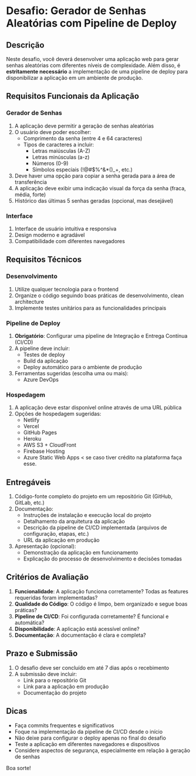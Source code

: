 # Desafio: Gerador de Senhas Aleatórias com Pipeline de Deploy

## Descrição
Neste desafio, você deverá desenvolver uma aplicação web para gerar senhas aleatórias com diferentes níveis de complexidade. Além disso, é **estritamente necessário** a implementação de uma pipeline de deploy para disponibilizar a aplicação em um ambiente de produção.

## Requisitos Funcionais da Aplicação

### Gerador de Senhas
1. A aplicação deve permitir a geração de senhas aleatórias
2. O usuário deve poder escolher:
   - Comprimento da senha (entre 4 e 64 caracteres)
   - Tipos de caracteres a incluir:
     - Letras maiúsculas (A-Z)
     - Letras minúsculas (a-z)
     - Números (0-9)
     - Símbolos especiais (!@#$%^&*()_+, etc.)
3. Deve haver uma opção para copiar a senha gerada para a área de transferência
4. A aplicação deve exibir uma indicação visual da força da senha (fraca, média, forte)
5. Histórico das últimas 5 senhas geradas (opcional, mas desejável)

### Interface
1. Interface de usuário intuitiva e responsiva
2. Design moderno e agradável
3. Compatibilidade com diferentes navegadores

## Requisitos Técnicos

### Desenvolvimento
1. Utilize qualquer tecnologia para o frontend
2. Organize o código seguindo boas práticas de desenvolvimento, clean architecture
4. Implemente testes unitários para as funcionalidades principais

### Pipeline de Deploy
1. **Obrigatório**: Configurar uma pipeline de Integração e Entrega Contínua (CI/CD)
2. A pipeline deve incluir:
   - Testes de deploy
   - Build da aplicação
   - Deploy automático para o ambiente de produção
3. Ferramentas sugeridas (escolha uma ou mais):
   - Azure DevOps

### Hospedagem
1. A aplicação deve estar disponível online através de uma URL pública
2. Opções de hospedagem sugeridas:
   - Netlify
   - Vercel
   - GitHub Pages
   - Heroku
   - AWS S3 + CloudFront
   - Firebase Hosting
   - Azure Static Web Apps < se caso tiver crédito na plataforma faça esse.

## Entregáveis
1. Código-fonte completo do projeto em um repositório Git (GitHub, GitLab, etc.)
2. Documentação:
   - Instruções de instalação e execução local do projeto
   - Detalhamento da arquitetura da aplicação
   - Descrição da pipeline de CI/CD implementada (arquivos de configuração, etapas, etc.)
   - URL da aplicação em produção
3. Apresentação (opcional):
   - Demonstração da aplicação em funcionamento
   - Explicação do processo de desenvolvimento e decisões tomadas

## Critérios de Avaliação
1. **Funcionalidade**: A aplicação funciona corretamente? Todas as features requeridas foram implementadas?
2. **Qualidade do Código**: O código é limpo, bem organizado e segue boas práticas?
3. **Pipeline de CI/CD**: Foi configurada corretamente? É funcional e automática?
4. **Disponibilidade**: A aplicação está acessível online?
6. **Documentação**: A documentação é clara e completa?

## Prazo e Submissão
1. O desafio deve ser concluído em até 7 dias após o recebimento
2. A submissão deve incluir:
   - Link para o repositório Git
   - Link para a aplicação em produção
   - Documentação do projeto

## Dicas
- Faça commits frequentes e significativos
- Foque na implementação da pipeline de CI/CD desde o início
- Não deixe para configurar o deploy apenas no final do desafio
- Teste a aplicação em diferentes navegadores e dispositivos
- Considere aspectos de segurança, especialmente em relação à geração de senhas

Boa sorte!